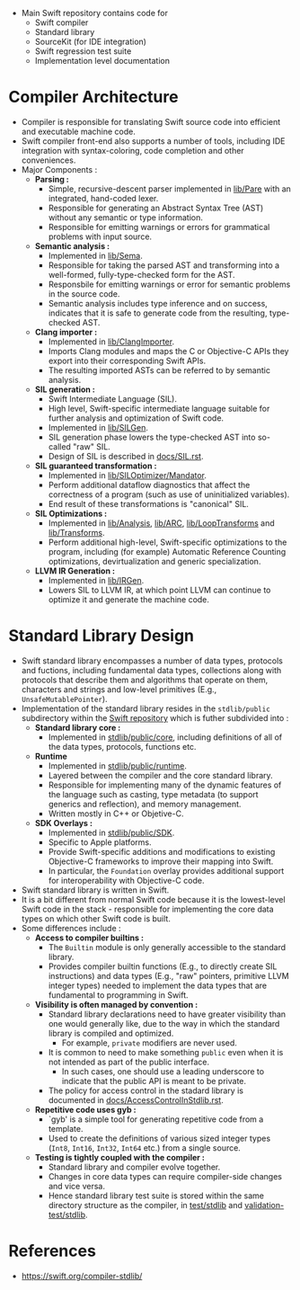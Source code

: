 * Main Swift repository contains code for
	* Swift compiler
	* Standard library
	* SourceKit (for IDE integration)
	* Swift regression test suite
	* Implementation level documentation
# Compiler Architecture
* Compiler is responsible for translating Swift source code into efficient and executable machine code.
* Swift compiler front-end also supports a number of tools, including IDE integration with syntax-coloring, code completion and other conveniences.
* Major Components :
	* __Parsing :__
		* Simple, recursive-descent parser implemented in [lib/Pare](https://github.com/apple/swift/tree/master/lib/Parse) with an integrated, hand-coded lexer.
		* Responsible for generating an Abstract Syntax Tree (AST) without any semantic or type information.
		* Responsible for emitting warnings or errors for grammatical problems with input source.
	* __Semantic analysis :__
		* Implemented in [lib/Sema](https://github.com/apple/swift/tree/master/lib/Sema).
		* Responsible for taking the parsed AST and transforming into a well-formed, fully-type-checked form for the AST.
		* Responsbile for emitting warnings or error for semantic problems in the source code.
		* Semantic analysis includes type inference and on success, indicates that it is safe to generate code from the resulting, type-checked AST.
	* __Clang importer :__
		* Implemented in [lib/ClangImporter](https://github.com/apple/swift/tree/master/lib/ClangImporter).
		* Imports Clang modules and maps the C or Objective-C APIs they export into their corresponding Swift APIs.
		* The resulting imported ASTs can be referred to by semantic analysis.
	* __SIL generation :__
		* Swift Intermediate Language (SIL).
		* High level, Swift-specific intermediate language suitable for further analysis and optimization of Swift code.
		* Implemented in [lib/SILGen](https://github.com/apple/swift/tree/master/lib/SILGen).
		* SIL generation phase lowers the type-checked AST into so-called "raw" SIL.
		* Design of SIL is described in [docs/SIL.rst](https://github.com/apple/swift/blob/master/docs/SIL.rst).
	* __SIL guaranteed transformation :__
		* Implemented in [lib/SILOptimizer/Mandator](https://github.com/apple/swift/tree/master/lib/SILOptimizer/Mandatory).
		* Perform additional dataflow diagnostics that affect the correctness of a program (such as use of uninitialized variables).
		* End result of these transformations is "canonical" SIL.
	* __SIL Optimizations :__
		* Implemented in [lib/Analysis](https://github.com/apple/swift/tree/master/lib/SILOptimizer/Analysis), [lib/ARC](https://github.com/apple/swift/tree/master/lib/SILOptimizer/ARC), [lib/LoopTransforms](https://github.com/apple/swift/tree/master/lib/SILOptimizer/LoopTransforms) and [lib/Transforms](https://github.com/apple/swift/tree/master/lib/SILOptimizer/Transforms).
		* Perform additional high-level, Swift-specific optimizations to the program, including (for example) Automatic Reference Counting optimizations, devirtualization and generic specialization.
	* __LLVM IR Generation :__
		* Implemented in [lib/IRGen](https://github.com/apple/swift/tree/master/lib/IRGen).
		* Lowers SIL to LLVM IR, at which point LLVM can continue to optimize it and generate the machine code.
# Standard Library Design
* Swift standard library encompasses a number of data types, protocols and fuctions, including fundamental data types, collections along with protocols that describe them and algorithms that operate on them, characters and strings and low-level primitives (E.g., `UnsafeMutablePointer`).
* Implementation of the standard library resides in the `stdlib/public` subdirectory within the [Swift repository](https://github.com/apple/swift) which is futher subdivided into : 
	* __Standard library core :__
		* Implemented in [stdlib/public/core](https://github.com/apple/swift/tree/master/stdlib/public/core), including definitions of all of the data types, protocols, functions etc.
	* __Runtime__
		* Implemented in [stdlib/public/runtime](https://github.com/apple/swift/tree/master/stdlib/public/runtime).
		* Layered between the compiler and the core standard library.
		* Responsible for implementing many of the dynamic features of the language such as casting, type metadata (to support generics and reflection), and memory management.
		* Written mostly in C++ or Objetive-C.
	* __SDK Overlays :__
		* Implemented in [stdlib/public/SDK](https://github.com/apple/swift/tree/master/stdlib/public/SDK).
		* Specific to Apple platforms.
		* Provide Swift-specific additions and modifications to existing Objective-C frameworks to improve their mapping into Swift.
		* In particular, the `Foundation` overlay provides additional support for interoperability with Objective-C code.
* Swift standard library is written in Swift.
* It is a bit different from normal Swift code because it is the lowest-level Swift code in the stack - responsible for implementing the core data types on which other Swift code is built.
* Some differences include :
	* __Access to compiler builtins :__
		* The `Builtin` module is only generally accessible to the standard library.
		* Provides compiler builtin functions (E.g., to directly create SIL instructions) and data types (E.g., "raw" pointers, primitive LLVM integer types) needed to implement the data types that are fundamental to programming in Swift.
	* __Visibility is often managed by convention :__
		* Standard library declarations need to have greater visibility than one would generally like, due to the way in which the standard library is compiled and optimized.
			* For example, `private` modifiers are never used.
		* It is common to need to make something `public` even when it is not intended as part of the public interface.
			* In such cases, one should use a leading underscore to indicate that the public API is meant to be private.
		* The policy for access control in the stadard library is documented in [docs/AccessControlInStdlib.rst](https://github.com/apple/swift/blob/master/docs/AccessControlInStdlib.rst).
	* __Repetitive code uses gyb :__
		* `gyb' is a simple tool for generating repetitive code from a template.
		* Used to create the definitions of various sized integer types (`Int8`, `Int16`, `Int32`, `Int64` etc.) from a single source.
	* __Testing is tightly coupled with the compiler :__
		* Standard library and compiler evolve together.
		* Changes in core data types can require compiler-side changes and vice versa.
		* Hence standard library test suite is stored within the same directory structure as the compiler, in [test/stdlib](https://github.com/apple/swift/tree/master/test/stdlib) and [validation-test/stdlib](https://github.com/apple/swift/tree/master/validation-test/stdlib).
# References
* https://swift.org/compiler-stdlib/
